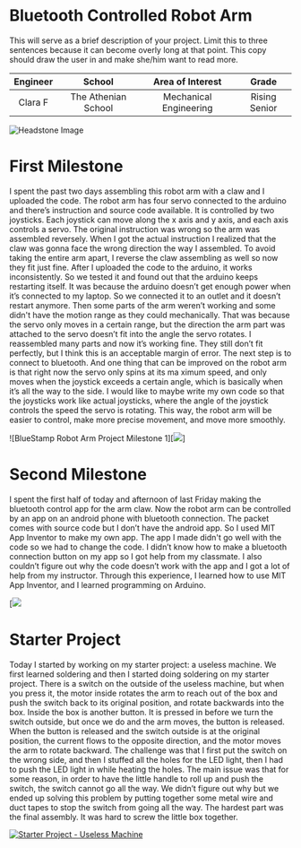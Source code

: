 ﻿# Bluetooth Controlled Robot Arm
This will serve as a brief description of your project. Limit this to three sentences because it can become overly long at that point. This copy should draw the user in and make she/him want to read more.

| **Engineer** | **School** | **Area of Interest** | **Grade** |
|:--:|:--:|:--:|:--:|
| Clara F | The Athenian School | Mechanical Engineering | Rising Senior

![Headstone Image](https://lh3.googleusercontent.com/pw/AM-JKLXsK3lNGGu61SQXigdJyIAEo9SjGkfPI22a49oZETByClf-c2qKyyXh5xXfWqGBXRmi4MA_x8g7ikZG8GlxJhH7K0M3Jx50SIMyORBxDius3G_AhSm-57lfM9T5V6V3nLcrN6QhtYGI9XU3lU4Ailrg=s1578-no?authuser=0)

# First Milestone
  
I spent the past two days assembling this robot arm with a claw and I uploaded the code. The robot arm has four servo connected to the arduino and there’s instruction and source code available. It is controlled by two joysticks. Each joystick can move along the x axis and y axis, and each axis controls a servo. 
The original instruction was wrong so the arm was assembled reversely. When I got the actual instruction I realized that the claw was gonna face the wrong direction the way I assembled. To avoid taking the entire arm apart, I reverse the claw assembling as well so now they fit just fine. 
After I uploaded the code to the arduino, it works inconsistently. So we tested it and found out that the arduino keeps restarting itself. It was because the arduino doesn’t get enough power when it’s connected to my laptop. So we connected it to an outlet and it doesn’t restart anymore. 
Then some parts of the arm weren’t working and some didn't have the motion range as they could mechanically. That was because the servo only moves in a certain range, but the direction the arm part was attached to the servo doesn’t fit into the angle the servo rotates. I reassembled many parts and now it’s working fine. They still don’t fit perfectly, but I think this is an acceptable margin of error. 
The next step is to connect to bluetooth. And one thing that can be improved on the robot arm is that right now the servo only spins at its ma
ximum speed, and only moves when the joystick exceeds a certain angle, which is basically when it’s all the way to the side. I would like to maybe write my own code so that the joysticks work like actual joysticks, where the angle of the joystick controls the speed the servo is rotating. This way, the robot arm will be easier to control, make more precise movement, and move more smoothly. 

![BlueStamp Robot Arm Project Milestone 1][![](https://res.cloudinary.com/marcomontalbano/image/upload/v1656719699/video_to_markdown/images/youtube--2OmYGRiQO98-c05b58ac6eb4c4700831b2b3070cd403.jpg)]

# Second Milestone
I spent the first half of today and afternoon of last Friday making the bluetooth control app for the arm claw. Now the robot arm can be controlled by an app on an android phone with bluetooth connection. 
The packet comes with source code but I don’t have the android app. So I used MIT App Inventor to make my own app. The app I made didn't go well with the code so we had to change the code. I didn’t know how to make a bluetooth connection button on my app so I got help from my classmate. I also couldn’t figure out why the code doesn’t work with the app and I got a lot of help from my instructor. 
Through this experience, I learned how to use MIT App Inventor, and I learned programming on Arduino. 

[![](https://res.cloudinary.com/marcomontalbano/image/upload/v1656604288/video_to_markdown/images/youtube--irIIvKyG0IE-c05b58ac6eb4c4700831b2b3070cd403.jpg)


# Starter Project

Today I started by working on my starter project: a useless machine. We first learned soldering and then I started doing soldering on my starter project. There is a switch on the outside of the useless machine, but when you press it, the motor inside rotates the arm to reach out of the box and push the switch back to its original position, and rotate backwards into the box. Inside the box is another button. It is pressed in before we turn the switch outside, but once we do and the arm moves, the button is released. When the button is released and the switch outside is at the original position, the current flows to the opposite direction, and the motor moves the arm to rotate backward. 
The challenge was that I first put the switch on the wrong side, and then I stuffed all the holes for the LED light, then I had to push the LED light in while heating the holes. The main issue was that for some reason, in order to have the little handle to roll up and push the switch, the switch cannot go all the way. We didn’t figure out why but we ended up solving this problem by putting together some metal wire and duct tapes to stop the switch from going all the way. The hardest part was the final assembly. It was hard to screw the little box together. 

[![Starter Project - Useless Machine](https://res.cloudinary.com/marcomontalbano/image/upload/v1656087559/video_to_markdown/images/youtube--6KiQ8fqsXjA-c05b58ac6eb4c4700831b2b3070cd403.jpg)](https://www.youtube.com/watch?v=6KiQ8fqsXjA "Starter Project - Useless Machine")
